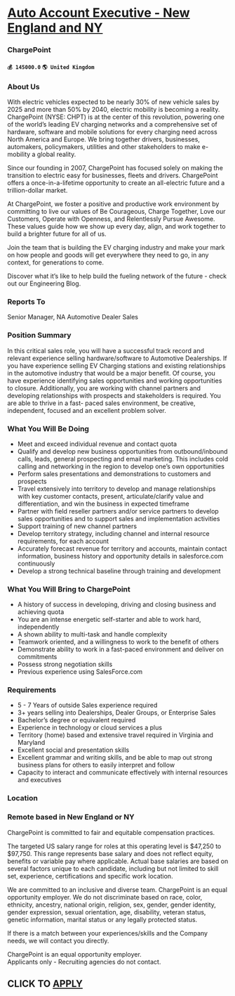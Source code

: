 # [Auto Account Executive - New England and NY](https://www.remotewlb.com/apply/auto-account-executive-new-england-and-ny)  
### ChargePoint  
#### `💰 145000.0` `🌎 United Kingdom`  

### About Us

With electric vehicles expected to be nearly 30% of new vehicle sales by 2025 and more than 50% by 2040, electric mobility is becoming a reality. ChargePoint (NYSE: CHPT) is at the center of this revolution, powering one of the world’s leading EV charging networks and a comprehensive set of hardware, software and mobile solutions for every charging need across North America and Europe. We bring together drivers, businesses, automakers, policymakers, utilities and other stakeholders to make e-mobility a global reality.

Since our founding in 2007, ChargePoint has focused solely on making the transition to electric easy for businesses, fleets and drivers. ChargePoint offers a once-in-a-lifetime opportunity to create an all-electric future and a trillion-dollar market.

At ChargePoint, we foster a positive and productive work environment by committing to live our values of Be Courageous, Charge Together, Love our Customers, Operate with Openness, and Relentlessly Pursue Awesome. These values guide how we show up every day, align, and work together to build a brighter future for all of us.

Join the team that is building the EV charging industry and make your mark on how people and goods will get everywhere they need to go, in any context, for generations to come.

Discover what it’s like to help build the fueling network of the future - check out our Engineering Blog.

###  **Reports To**

Senior Manager, NA Automotive Dealer Sales

###  **Position Summary**

In this critical sales role, you will have a successful track record and relevant experience selling hardware/software to Automotive Dealerships. If you have experience selling EV Charging stations and existing relationships in the automotive industry that would be a major benefit. Of course, you have experience identifying sales opportunities and working opportunities to closure. Additionally, you are working with channel partners and developing relationships with prospects and stakeholders is required. You are able to thrive in a fast- paced sales environment, be creative, independent, focused and an excellent problem solver.

###  **What You Will Be Doing**

  * Meet and exceed individual revenue and contact quota
  * Qualify and develop new business opportunities from outbound/inbound calls, leads, general prospecting and email marketing. This includes cold calling and networking in the region to develop one’s own opportunities
  * Perform sales presentations and demonstrations to customers and prospects
  * Travel extensively into territory to develop and manage relationships with key customer contacts, present, articulate/clarify value and differentiation, and win the business in expected timeframe
  * Partner with field reseller partners and/or service partners to develop sales opportunities and to support sales and implementation activities
  * Support training of new channel partners
  * Develop territory strategy, including channel and internal resource requirements, for each account
  * Accurately forecast revenue for territory and accounts, maintain contact information, business history and opportunity details in salesforce.com continuously
  * Develop a strong technical baseline through training and development

### **What You Will Bring to ChargePoint**

  * A history of success in developing, driving and closing business and achieving quota
  * You are an intense energetic self-starter and able to work hard, independently
  * A shown ability to multi-task and handle complexity
  * Teamwork oriented, and a willingness to work to the benefit of others
  * Demonstrate ability to work in a fast-paced environment and deliver on commitments
  * Possess strong negotiation skills
  * Previous experience using SalesForce.com

### **Requirements**

  * 5 - 7 Years of outside Sales experience required
  * 3+ years selling into Dealerships, Dealer Groups, or Enterprise Sales
  * Bachelor’s degree or equivalent required
  * Experience in technology or cloud services a plus
  * Territory (home) based and extensive travel required in Virginia and Maryland
  * Excellent social and presentation skills
  * Excellent grammar and writing skills, and be able to map out strong business plans for others to easily interpret and follow
  * Capacity to interact and communicate effectively with internal resources and executives

### **Location**

### Remote based in New England or NY

ChargePoint is committed to fair and equitable compensation practices.

The targeted US salary range for roles at this operating level is $47,250 to $97,750. This range represents base salary and does not reflect equity, benefits or variable pay where applicable. Actual base salaries are based on several factors unique to each candidate, including but not limited to skill set, experience, certifications and specific work location.

We are committed to an inclusive and diverse team. ChargePoint is an equal opportunity employer. We do not discriminate based on race, color, ethnicity, ancestry, national origin, religion, sex, gender, gender identity, gender expression, sexual orientation, age, disability, veteran status, genetic information, marital status or any legally protected status.

If there is a match between your experiences/skills and the Company needs, we will contact you directly.

ChargePoint is an equal opportunity employer.  
Applicants only - Recruiting agencies do not contact.

  
## CLICK TO [APPLY](https://www.remotewlb.com/apply/auto-account-executive-new-england-and-ny)

